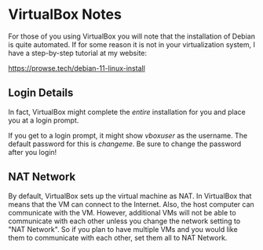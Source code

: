 # VirtualBox Notes
For those of you using VirtualBox you will note that the installation of Debian is quite automated. If for some reason it is not in your virtualization system, I have a step-by-step tutorial at my website:

  https://prowse.tech/debian-11-linux-install

## Login Details

In fact, VirtualBox might complete the *entire* installation for you and place you at a login prompt.

If you get to a login prompt, it might show *vboxuser* as the username. The default password for this is *changeme*. Be sure to change the password after you login!

## NAT Network  
By default, VirtualBox sets up the virtual machine as NAT. In VirtualBox that means that the VM can connect to the Internet. Also, the host computer can communicate with the VM. However, additional VMs will not be able to communicate with each other unless you change the network setting to "NAT Network". 
So if you plan to have multiple VMs and you would like them to communicate with each other, set them all to NAT Network.




